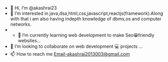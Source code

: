 - 👋 Hi, I’m @akashrai23
- 👀 I’m interested in java,dsa,html,css,javascript,reactjs(framework).Along with that i am also having indepth knowledge of dbms,os and computer networks.
- - 🌱 I’m currently learning web development to make Seo😁friendly websites...
- 💞️ I’m looking to collaborate on web development 💻 projects ...
- 📫 How to reach me Email-akashrai2013003@gmail.com 

<!---
akashrai23/akashrai23 is a ✨ special ✨ repository because its `README.md` (this file) appears on your GitHub profile.
You can click the Preview link to take a look at your changes.
--->
